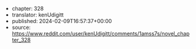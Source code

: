 - chapter: 328
- translator: kenUdigitt
- published: 2024-02-09T16:57:37+00:00
- source: https://www.reddit.com/user/kenUdigitt/comments/1amss7s/novel_chapter_328
